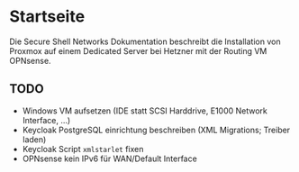 # Startseite

Die Secure Shell Networks Dokumentation beschreibt die Installation von Proxmox auf einem Dedicated Server bei Hetzner mit der Routing VM OPNsense.

## TODO
- Windows VM aufsetzen (IDE statt SCSI Harddrive, E1000 Network Interface, ...)
- Keycloak PostgreSQL einrichtung beschreiben (XML Migrations; Treiber laden)
- Keycloak Script `xmlstarlet` fixen
- OPNsense kein IPv6 für WAN/Default Interface
